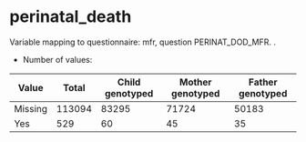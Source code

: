 # perinatal_death
Variable mapping to questionnaire: mfr, question PERINAT_DOD_MFR.
.
- Number of values:

| Value | Total | Child genotyped | Mother genotyped | Father genotyped |
| ----- | ----- | --------------- | ---------------- | ---------------- |
| Missing | 113094 | 83295 | 71724 | 50183 |
| Yes | 529 | 60 | 45 |35 |



